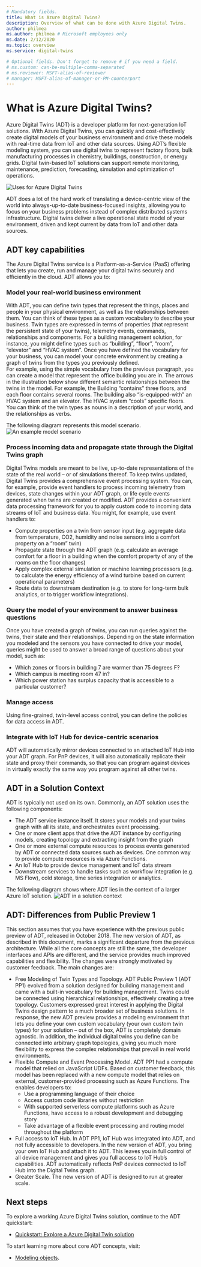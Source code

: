 ```yaml
---
# Mandatory fields.
title: What is Azure Digital Twins?
description: Overview of what can be done with Azure Digital Twins.
author: philmea
ms.author: philmea # Microsoft employees only
ms.date: 2/12/2020
ms.topic: overview
ms.service: digital-twins

# Optional fields. Don't forget to remove # if you need a field.
# ms.custom: can-be-multiple-comma-separated
# ms.reviewer: MSFT-alias-of-reviewer
# manager: MSFT-alias-of-manager-or-PM-counterpart
---
```

# What is Azure Digital Twins?

Azure Digital Twins (ADT) is a developer platform for next-generation IoT solutions. With Azure Digital Twins, you can quickly and cost-effectively create digital models of your business environment and drive these models with real-time data from IoT and other data sources.
Using ADT’s flexible modeling system, you can use digital twins to represent factory floors, bulk manufacturing processes in chemistry, buildings, construction, or energy grids. Digital twin-based IoT solutions can support remote monitoring, maintenance, prediction, forecasting, simulation and optimization of operations. 

![Uses for Azure Digital Twins](./media/overview/use-cases.png)
 
ADT does a lot of the hard work of translating a device-centric view of the world into always-up-to-date business-focused insights, allowing you to focus on your business problems instead of complex distributed systems infrastructure. Digital twins deliver a live operational state model of your environment, driven and kept current by data from IoT and other data sources.

## ADT key capabilities
The Azure Digital Twins service is a Platform-as-a-Service (PaaS) offering that lets you create, run and manage your digital twins securely and efficiently in the cloud. ADT allows you to: 

### Model your real-world business environment
With ADT, you can define twin types that represent the things, places and people in your physical environment, as well as the relationships between them. You can think of these types as a custom vocabulary to describe your business. Twin types are expressed in terms of properties (that represent the persistent state of your twins), telemetry events, commands, relationships and components.
For a building management solution, for instance, you might define types such as “building”, “floor”, “room”, “elevator” and “HVAC system”.
Once you have defined the vocabulary for your business, you can model your concrete environment by creating a graph of twins from the types you previously defined.  
For example, using the simple vocabulary from the previous paragraph, you can create a model that represent the office building you are in. 
The arrows in the illustration below show different semantic relationships between the twins in the model. For example, the Building “contains” three floors, and each floor contains several rooms. The building also “is-equipped-with” an HVAC system and an elevator. The HVAC system “cools” specific floors. You can think of the twin types as nouns in a description of your world, and the relationships as verbs.

The following diagram represents this model scenario.
![An example model scenario](./media/overview/modeling-example.png)

### Process incoming data and propagate state through the Digital Twins graph
Digital Twins models are meant to be live, up-to-date representations of the state of the real world – or of simulations thereof. To keep twins updated, Digital Twins provides a comprehensive event processing system. You can, for example, provide event handlers to process incoming telemetry from devices, state changes within your ADT graph, or life cycle events generated when twins are created or modified. ADT provides a convenient data processing framework for you to apply custom code to incoming data streams of IoT and business data. 
You might, for example, use event handlers to:
* Compute properties on a twin from sensor input (e.g. aggregate data from temperature, CO2, humidity and noise sensors into a comfort property on a “room” twin)
* Propagate state through the ADT graph (e.g. calculate an average comfort for a floor in a building when the comfort property of any of the rooms on the floor changes)
* Apply complex external simulation or machine learning processors (e.g. to calculate the energy efficiency of a wind turbine based on current operational parameters)
* Route data to downstream destination (e.g. to store for long-term bulk analytics, or to trigger workflow integrations).   

### Query the model of your environment to answer business questions
Once you have created a graph of twins, you can run queries against the twins, their state and their relationships. Depending on the state information you modeled and the sensors you have connected to drive your model, queries might be used to answer a broad range of questions about your model, such as:
* Which zones or floors in building 7 are warmer than 75 degrees F? 
* Which campus is meeting room 47 in?
* Which power station has surplus capacity that is accessible to a particular customer?   

### Manage access
Using fine-grained, twin-level access control, you can define the policies for data access in ADT.

### Integrate with IoT Hub for device-centric scenarios
ADT will automatically mirror devices connected to an attached IoT Hub into your ADT graph. For PnP devices, it will also automatically replicate their state and proxy their commands, so that you can program against devices in virtually exactly the same way you program against all other twins.

## ADT in a Solution Context
ADT is typically not used on its own. Commonly, an ADT solution uses the following components:
* The ADT service instance itself. It stores your models and your twins graph with all its state, and orchestrates event processing.
* One or more client apps that drive the ADT instance by configuring models, creating topology and extracting insight from the graph
* One or more external compute resources to process events generated by ADT or connected data sources such as devices. One common way to provide compute resources is via Azure Functions.
* An IoT Hub to provide device management and IoT data stream
* Downstream services to handle tasks such as workflow integration (e.g. MS Flow), cold storage, time series integration or analytics. 

The following diagram shows where ADT lies in the context of a larger Azure IoT solution.
![ADT in a solution context](./media/overview/solution-context.png)

## ADT: Differences from Public Preview 1
This section assumes that you have experience with the previous public preview of ADT, released in October 2018. The new version of ADT, as described in this document, marks a significant departure from the previous architecture. While all the core concepts are still the same, the developer interfaces and APIs are different, and the service provides much improved capabilities and flexibility. The changes were strongly motivated by customer feedback. 
The main changes are:
* Free Modeling of Twin Types and Topology. ADT Public Preview 1 (ADT PP1) evolved from a solution designed for building management and came with a built-in vocabulary for building management. Twins could be connected using hierarchical relationships, effectively creating a tree topology. 
Customers expressed great interest in applying the Digital Twins design pattern to a much broader set of business solutions. In response, the new ADT preview provides a modeling environment that lets you define your own custom vocabulary (your own custom twin types) for your solution – out of the box, ADT is completely domain agnostic. In addition, the individual digital twins you define can be connected into arbitrary graph topologies, giving you much more flexibility to express the complex relationships that prevail in real world environments.
* Flexible Compute and Event Processing Model. ADT PP1 had a compute model that relied on JavaScript UDFs. Based on customer feedback, this model has been replaced with a new compute model that relies on external, customer-provided processing such as Azure Functions. The enables developers to:
    - Use a programming language of their choice 
    - Access custom code libraries without restriction
    - With supported serverless compute platforms such as Azure Functions, have access to a robust development and debugging story
    - Take advantage of a flexible event processing and routing model throughout the platform   
* Full access to IoT Hub. In ADT PP1, IoT Hub was integrated into ADT, and not fully accessible to developers. In the new version of ADT, you bring your own IoT Hub and attach it to ADT. This leaves you in full control of all device management and gives you full access to IoT Hub’s capabilities. ADT automatically reflects PnP devices connected to IoT Hub into the Digital Twins graph.
* Greater Scale. The new version of ADT is designed to run at greater scale.

## Next steps
To explore a working Azure Digital Twins solution, continue to the ADT quickstart:

* [Quickstart: Explore a Azure Digital Twin solution](quickstart-explore-adt-solution.md)

To start learning more about core ADT concepts, visit:

* [Modeling objects](concepts-models.md).

